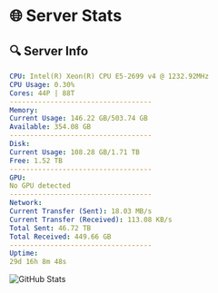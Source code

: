 # 🌐 Server Stats
## 🔍 Server Info
```yaml
CPU: Intel(R) Xeon(R) CPU E5-2699 v4 @ 1232.92MHz
CPU Usage: 0.30%
Cores: 44P | 88T
-----------------------------------
Memory:
Current Usage: 146.22 GB/503.74 GB
Available: 354.08 GB
-----------------------------------
Disk:
Current Usage: 108.28 GB/1.71 TB
Free: 1.52 TB
-----------------------------------
GPU:
No GPU detected
-----------------------------------
Network:
Current Transfer (Sent): 18.03 MB/s
Current Transfer (Received): 113.08 KB/s
Total Sent: 46.72 TB
Total Received: 449.66 GB
-----------------------------------
Uptime:
29d 16h 8m 48s
```
![GitHub Stats](https://img.shields.io/badge/Updated-2025-04-06_13:31:37-blue)
